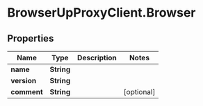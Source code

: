 # BrowserUpProxyClient.Browser

## Properties

Name | Type | Description | Notes
------------ | ------------- | ------------- | -------------
**name** | **String** |  | 
**version** | **String** |  | 
**comment** | **String** |  | [optional] 


